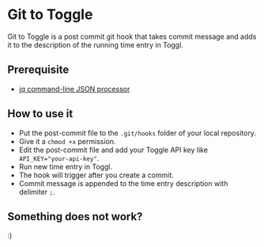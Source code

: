 # Git to Toggle
Git to Toggle is a post commit git hook that takes commit message and adds it to the description of the running time entry in Toggl.

## Prerequisite
* [jq command-line JSON processor](https://stedolan.github.io/jq/)

## How to use it
* Put the post-commit file to the `.git/hooks` folder of your local repository.
* Give it a `chmod +x` permission.
* Edit the post-commit file and add your Toggle API key like `API_KEY="your-api-key"`.
* Run new time entry in Toggl.
* The hook will trigger after you create a commit.
* Commit message is appended to the time entry description with delimiter `;`.

## Something does not work?
:)
